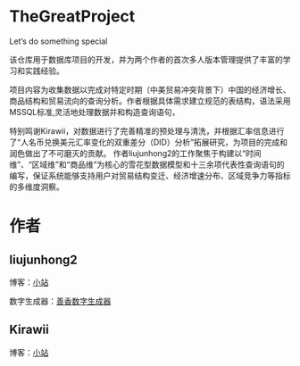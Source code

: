 # TheGreatProject
Let‘s do something special

该仓库用于数据库项目的开发，并为两个作者的首次多人版本管理提供了丰富的学习和实践经验。

项目内容为收集数据以完成对特定时期（中美贸易冲突背景下）中国的经济增长、商品结构和贸易流向的查询分析。作者根据具体需求建立规范的表结构，语法采用MSSQL标准,灵活地处理数据并和构造查询语句，

特别鸣谢Kirawii，对数据进行了完善精准的预处理与清洗，并根据汇率信息进行了“人名币兑换美元汇率变化的双重差分（DID）分析”拓展研究，为项目的完成和润色做出了不可磨灭的贡献。
作者liujunhong2的工作聚焦于构建以“时间维”、“区域维”和“商品维”为核心的雪花型数据模型和十三余项代表性查询语句的编写，保证系统能够支持用户对贸易结构变迁、经济增速分布、区域竞争力等指标的多维度洞察。

# 作者
## liujunhong2
博客：[小站](https://baoziwan.icu/) 

数字生成器：[善香数字生成器](https://baoziwan.icu/nothing-demo/)
## Kirawii
博客：[小站](https://kirawii.cyou/)
